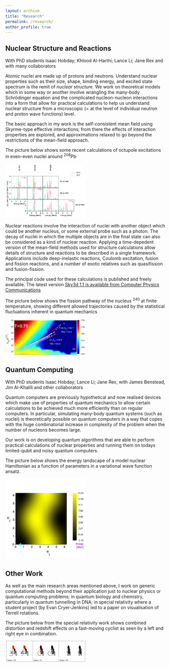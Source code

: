 ```yaml
---
layout: archive
title: "Research"
permalink: /research/
author_profile: true
---
```


## Nuclear Structure and Reactions

With PhD students Isaac Hobday; Khlood Al-Harthi; Lance Li; Jane Rex and with many collaborators

Atomic nuclei are made up of protons and neutrons.  Understand nuclear properties such as their size, shape, binding energy, and excited state spectrum is the remit of *nuclear structure*.  We work on theoretical models which in some way or another involve wrangling the many-body Schrödinger equation and the complicated nucleon-nucleon interactions into a form that allow for practical calculations to help us understand nuclear structure from a microscopic (= at the level of individual neutron and proton wave functions) level.

The basic approach in my work is the self-consistent mean field using Skyrme-type effective interactions;  from there the effects of interaction properties are explored, and approximations relaxed to go beyond the restrictions of the mean-field approach.  

The picture below shows some recent calculations of octupole excitations in even-even nuclei around <sup>208</sup>Pb

<img src="/files/spectra.png" alt="octupole spectra" width="50%">

Nuclear reactions involve the interaction of nuclei with another object which could be another nucleus, or some external probe such as a photon.  The decay of nuclei in which the multiple objects are in the final state can also be considered as a kind of nuclear reaction.  Applying a time-depedent version of the mean-field methods used for structure calculations allow details of structure and reactions to be described in a single framework.  Applications include deep-inelastic reactions, Coulomb excitation, fusion and fission reactions, and a number of exotic relatives such as quasifission and fusion-fission.  

The principal code used for these calculations is published and freely available.  The latest version [Sky3d 1.1 is available from Computer Physics Communications](http://dx.doi.org/10.17632/vzbrzvyrn4.1)

The picture below shows the fission pathway of the nucleus <sup>240</sup> at finite temperature, showing different allowed trajectories caused by the statistical fluctuations inherent in quantum mechanics

<img src="/files/fission.png" alt="fission pathway" width=50%>

## Quantum Computing

With PhD students Isaac Hobday; Lance Li; Jane Rex, with James Benstead, Jim Al-Khalili and other collaborators

Quantum computers are previously hypothetical and now realised devices which make use of properties of quantum mechanics to allow certain calculations to be achieved much more efficiently than on regular computers.  In particular, simulating many-body quantum systems (such as nuclei) is theoretically possible on quantum computers in a way that copes with the huge combinatorial increase in complexity of the problem when the number of nucleons becomes large.  

Our work is on developing quantum algorithms that are able to perform practical calculations of nuclear properties and running them on todays limited-qubit and noisy quantum computers.

The picture below shows the energy landscape of a model nuclear Hamiltonian as a function of parameters in a variational wave function ansatz.

<img src="/files/energy-t1t2.png" alt="energy landscape" width="50%">

## Other Work

As well as the main research areas mentioned above, I work on generic computational methods beyond their application just to nuclear physics or quantum computing problems;  in quantum biology and chemistry, particularly in quantum tunnelling in DNA;  in special relativity where a student project (by Evan Cryer-Jenkins) led to a paper on visualisation of Terrell rotations.

The picture below from the special relativity work shows combined distortion and redshift effects on a fast-moving cyclist as seen by a left and right eye in combination.

<img src="/files/cyclist.png" alt="relativistic cyclist" width="50%">
